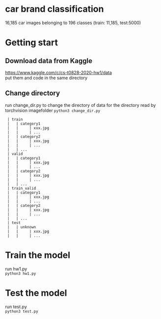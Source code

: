 # car brand classification  
16,185 car images belonging to 196 classes (train: 11,185, test:5000)  

# Getting start  
## Download data from Kaggle  
<https://www.kaggle.com/c/cs-t0828-2020-hw1/data>  
put them and code in the same directory  
## Change directory  
run change_dir.py to change the directory of data for the directory read by torchvision imagefolder
`python3 change_dir.py`  
``` Data  
 | train  
 |   | category1  
 |   |     | xxx.jpg  
 |   |     | ...  
 |   | category2  
 |   |     | xxx.jpg  
 |   |     | ...  
 |   | ...  
 | valid  
 |   | category1  
 |   |     | xxx.jpg  
 |   |     | ...  
 |   | category2  
 |   |     | xxx.jpg  
 |   |     | ...  
 |   | ...  
 | train_valid  
 |   | category1  
 |   |     | xxx.jpg  
 |   |     | ...  
 |   | category2  
 |   |     | xxx.jpg  
 |   |     | ...  
 |   | ...  
 | test  
 |   | unknown  
 |   |     | xxx.jpg  
 |   |     | ...  
 ```
 # Train the model  
 run hw1.py  
 `python3 hw1.py`
 
 # Test the model  
 run test.py  
 `python3 test.py`
